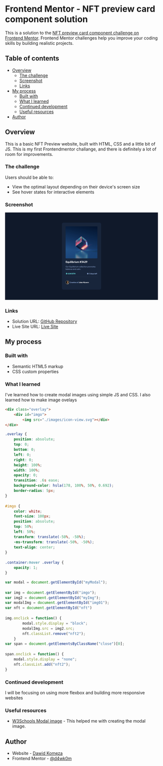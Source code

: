 # Frontend Mentor - NFT preview card component solution

This is a solution to the [NFT preview card component challenge on Frontend Mentor](https://www.frontendmentor.io/challenges/nft-preview-card-component-SbdUL_w0U). Frontend Mentor challenges help you improve your coding skills by building realistic projects. 

## Table of contents

- [Overview](#overview)
  - [The challenge](#the-challenge)
  - [Screenshot](#screenshot)
  - [Links](#links)
- [My process](#my-process)
  - [Built with](#built-with)
  - [What I learned](#what-i-learned)
  - [Continued development](#continued-development)
  - [Useful resources](#useful-resources)
- [Author](#author)


## Overview

This is a basic NFT Preview website, built with HTML, CSS and a little bit of JS. This is my first Frontendmentor challange, and there is definitely a lot of room for improvements.  
### The challenge

Users should be able to:

- View the optimal layout depending on their device's screen size
- See hover states for interactive elements

### Screenshot

![](./screenshot.png)

### Links

- Solution URL: [GitHub Repository](https://github.com/d4wk0m/Simple-NFT-Show)
- Live Site URL: [Live Site](https://d4wk0m.github.io/Simple-NFT-Show/)

## My process

### Built with

- Semantic HTML5 markup
- CSS custom properties


### What I learned

I've learned how to create modal images using simple JS and CSS. I also learned how to make image ovelays

```html
<div class="overlay">
    <div id="imgo">
        <img src="./images/icon-view.svg"></div>
</div>
```
```css
.overlay {
    position: absolute;
    top: 0;
    bottom: 0;
    left: 0;
    right: 0;
    height: 100%;
    width: 100%;
    opacity: 0;
    transition: .6s ease;
    background-color: hsla(178, 100%, 50%, 0.692);
    border-radius: 5px;
}

#imgo {
    color: white;
    font-size: 100px;
    position: absolute;
    top: 50%;
    left: 50%;
    transform: translate(-50%, -50%);
    -ms-transform: translate(-50%, -50%);
    text-align: center;
}

.container:hover .overlay {
    opacity: 1;
}
```
```js
var modal = document.getElementById("myModal");

var img = document.getElementById("imgo");
var img2 = document.getElementById("myImg");
var modalImg = document.getElementById("img01");
var nft = document.getElementById("nft")

img.onclick = function() {
        modal.style.display = "block";
        modalImg.src = img2.src;
        nft.classList.remove("nft2");
    }
var span = document.getElementsByClassName("close")[0];

span.onclick = function() {
    modal.style.display = "none";
    nft.classList.add("nft2");
}
```


### Continued development

I will be focusing on using more flexbox and building more responsive websites

### Useful resources

- [W3Schools Modal image](https://www.w3schools.com/howto/howto_css_modal_images.asp) - This helped me with creating the modal image. 

## Author

- Website - [Dawid Komęza](http://dkomeza.great-site.net)
- Frontend Mentor - [@d4wk0m](https://www.frontendmentor.io/profile/d4wk0m)
